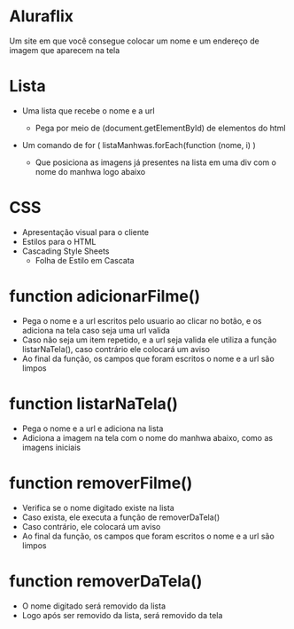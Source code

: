# Aluraflix
Um site em que você consegue colocar um nome e um endereço de imagem que aparecem na tela

# Lista
- Uma lista que recebe o nome e a url
  - Pega por meio de (document.getElementById) de elementos do html
  
- Um comando de for ( listaManhwas.forEach(function (nome, i) )
  - Que posiciona as imagens já presentes na lista em uma div com o nome do manhwa logo abaixo

# CSS

- Apresentação visual para o cliente
- Estilos para o HTML
- Cascading Style Sheets
  - Folha de Estilo em Cascata

# function adicionarFilme()
- Pega o nome e a url escritos pelo usuario ao clicar no botão, e os adiciona na tela caso seja uma url valida
- Caso não seja um item repetido, e a url seja valida ele utiliza a função listarNaTela(), caso contrário ele colocará um aviso
- Ao final da função, os campos que foram escritos o nome e a url são limpos

# function listarNaTela()
- Pega o nome e a url e adiciona na lista
- Adiciona a imagem na tela com o nome do manhwa abaixo, como as imagens iniciais

# function removerFilme()
- Verifica se o nome digitado existe na lista
- Caso exista, ele executa a função de removerDaTela()
- Caso contrário, ele colocará um aviso
- Ao final da função, os campos que foram escritos o nome e a url são limpos

# function removerDaTela()
- O nome digitado será removido da lista
- Logo após ser removido da lista, será removido da tela
